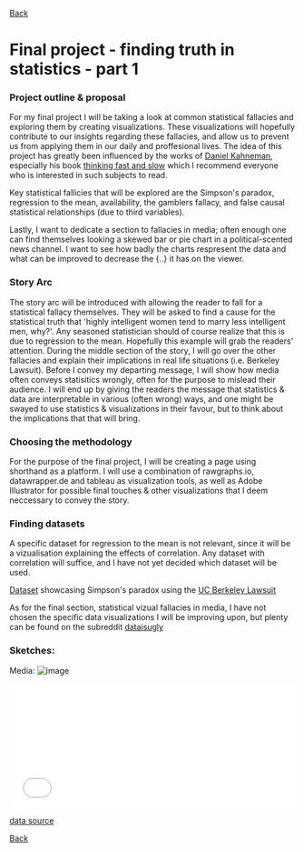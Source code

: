 [Back](https://portfolio.jakobs.dev)
# Final project - finding truth in statistics - part 1

### Project outline & proposal
For my final project I will be taking a look at common statistical fallacies and exploring them by creating visualizations. These visualizations will hopefully contribute to our insights regarding these fallacies, and allow us to prevent us from applying them in our daily and proffesional lives. The idea of this project has greatly been influenced by the works of [Daniel Kahneman](https://kahneman.socialpsychology.org/), especially his book [thinking fast and slow](https://en.wikipedia.org/wiki/Thinking,_Fast_and_Slow) which I recommend everyone who is interested in such subjects to read. 

Key statistical fallicies that will be explored are the Simpson's paradox, regression to the mean, availability, the gamblers fallacy, and false causal statistical relationships (due to third variables). 

Lastly, I want to dedicate a section to fallacies in media; often enough one can find themselves looking a skewed bar or pie chart in a political-scented news channel. I want to see how badly the charts respresent the data and what can be improved to decrease the {..} it has on the viewer. 

### Story Arc
The story arc will be introduced with allowing the reader to fall for a statistical fallacy themselves. They will be asked to find a cause for the statistical truth that 'highly intelligent women tend to marry less intelligent men, why?'. Any seasoned statistician should of course realize that this is due to regression to the mean. Hopefully this example will grab the readers' attention. During the middle section of the story, I will go over the other fallacies and explain their implications in real life situations (i.e. Berkeley Lawsuit). Before I convey my departing message, I will show how media often conveys statisitics wrongly, often for the purpose to mislead their audience. I will end up by giving the readers the message that statistics & data are interpretable in various (often wrong) ways, and one might be swayed to use statistics & visualizations in their favour, but to think about the implications that that will bring. 


### Choosing the methodology 
For the purpose of the final project, I will be creating a page using shorthand as a platform. I will use a combination of rawgraphs.io, datawrapper.de and tableau as visualization tools, as well as Adobe Illustrator for possible final touches & other visualizations that I deem neccessary to convey the story.

### Finding datasets
A specific dataset for regression to the mean is not relevant, since it will be a vizualisation explaining the effects of correlation. Any dataset with correlation will suffice, and I have not yet decided which dataset will be used. 

[Dataset](/data/Simpsonsparadox.xlsx) showcasing Simpson's paradox using the [UC Berkeley Lawsuit](https://medium.com/@dexter.shawn/how-uc-berkeley-almost-got-sued-because-of-lying-data-aaa5d641f571)

As for the final section, statistical vizual fallacies in media, I have not chosen the specific data visualizations I will be improving upon, but plenty can be found on the subreddit [dataisugly](https://www.reddit.com/r/dataisugly/)


### Sketches: 

Media: 
![image](https://external-preview.redd.it/WBFMxI4FdFUAoPxaqcxdk6tAdP9Ys4eQDpSlJLUZTlY.jpg?auto=webp&s=7da4d7c3f96cfd64c2173a1737eb4bbb57c596c7)
<iframe title="Sonntagsfrage nationalratswahl 2019 (%)" aria-label="Column Chart" id="datawrapper-chart-BbmQP" src="//datawrapper.dwcdn.net/BbmQP/1/" scrolling="no" frameborder="0" style="width: 0; min-width: 100% !important; border: none;" height="219"></iframe><script type="text/javascript">!function(){"use strict";window.addEventListener("message",function(a){if(void 0!==a.data["datawrapper-height"])for(var e in a.data["datawrapper-height"]){var t=document.getElementById("datawrapper-chart-"+e)||document.querySelector("iframe[src*='"+e+"']");t&&(t.style.height=a.data["datawrapper-height"][e]+"px")}})}();</script>

[data source](https://www.reddit.com/r/dataisugly/comments/d8ob0d/percentages_are_hard/)



[Back](https://portfolio.jakobs.dev)
